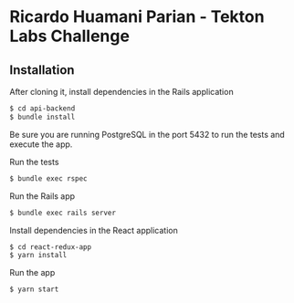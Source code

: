 # Ricardo Huamani Parian - Tekton Labs Challenge

## Installation

After cloning it, install dependencies in the Rails application

```bash
$ cd api-backend
$ bundle install
```

Be sure you are running PostgreSQL in the port 5432 to run the tests and execute the app.

Run the tests

```bash
$ bundle exec rspec
```

Run the Rails app

```bash
$ bundle exec rails server
```

Install dependencies in the React application

```bash
$ cd react-redux-app
$ yarn install
```

Run the app

```bash
$ yarn start
```
